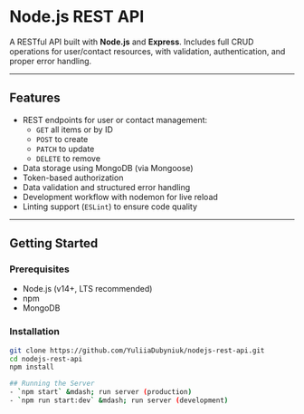 # Node.js REST API

A RESTful API built with **Node.js** and **Express**. Includes full CRUD operations for user/contact resources, with validation, authentication, and proper error handling.

---

## Features

- REST endpoints for user or contact management:
  - `GET` all items or by ID  
  - `POST` to create  
  - `PATCH` to update  
  - `DELETE` to remove  
- Data storage using MongoDB (via Mongoose)
- Token-based authorization
- Data validation and structured error handling
- Development workflow with nodemon for live reload
- Linting support (`ESLint`) to ensure code quality

---

## Getting Started

### Prerequisites

- Node.js (v14+, LTS recommended)
- npm
- MongoDB

### Installation

```bash
git clone https://github.com/YuliiaDubyniuk/nodejs-rest-api.git
cd nodejs-rest-api
npm install

## Running the Server
- `npm start` &mdash; run server (production)
- `npm run start:dev` &mdash; run server (development)
